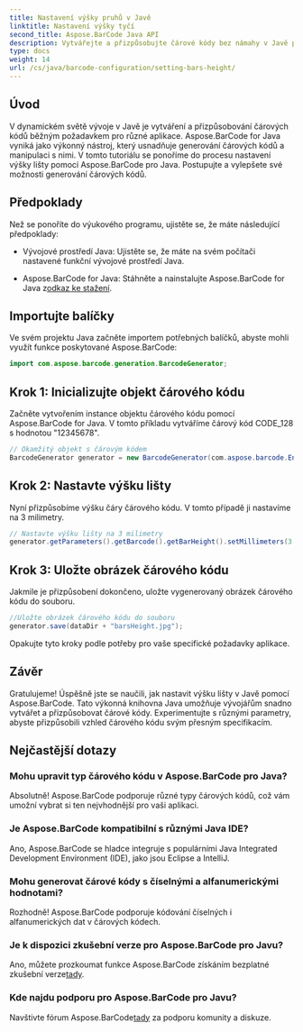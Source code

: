```yaml
---
title: Nastavení výšky pruhů v Javě
linktitle: Nastavení výšky tyčí
second_title: Aspose.BarCode Java API
description: Vytvářejte a přizpůsobujte čárové kódy bez námahy v Javě pomocí Aspose.BarCode. Nastavte výšku pruhu, vyberte typy a rozšiřte možnosti své aplikace.
type: docs
weight: 14
url: /cs/java/barcode-configuration/setting-bars-height/
---
```


## Úvod

V dynamickém světě vývoje v Javě je vytváření a přizpůsobování čárových kódů běžným požadavkem pro různé aplikace. Aspose.BarCode for Java vyniká jako výkonný nástroj, který usnadňuje generování čárových kódů a manipulaci s nimi. V tomto tutoriálu se ponoříme do procesu nastavení výšky lišty pomocí Aspose.BarCode pro Java. Postupujte a vylepšete své možnosti generování čárových kódů.

## Předpoklady

Než se ponoříte do výukového programu, ujistěte se, že máte následující předpoklady:

- Vývojové prostředí Java: Ujistěte se, že máte na svém počítači nastavené funkční vývojové prostředí Java.

-  Aspose.BarCode for Java: Stáhněte a nainstalujte Aspose.BarCode for Java z[odkaz ke stažení](https://releases.aspose.com/barcode/java/).

## Importujte balíčky

Ve svém projektu Java začněte importem potřebných balíčků, abyste mohli využít funkce poskytované Aspose.BarCode:

```java
import com.aspose.barcode.generation.BarcodeGenerator;
```

## Krok 1: Inicializujte objekt čárového kódu

Začněte vytvořením instance objektu čárového kódu pomocí Aspose.BarCode for Java. V tomto příkladu vytváříme čárový kód CODE_128 s hodnotou "12345678".

```java
// Okamžitý objekt s čárovým kódem
BarcodeGenerator generator = new BarcodeGenerator(com.aspose.barcode.EncodeTypes.CODE_128, "12345678");
```

## Krok 2: Nastavte výšku lišty

Nyní přizpůsobíme výšku čáry čárového kódu. V tomto případě ji nastavíme na 3 milimetry.

```java
// Nastavte výšku lišty na 3 milimetry
generator.getParameters().getBarcode().getBarHeight().setMillimeters(3.0f);
```

## Krok 3: Uložte obrázek čárového kódu

Jakmile je přizpůsobení dokončeno, uložte vygenerovaný obrázek čárového kódu do souboru.

```java
//Uložte obrázek čárového kódu do souboru
generator.save(dataDir + "barsHeight.jpg");
```

Opakujte tyto kroky podle potřeby pro vaše specifické požadavky aplikace.

## Závěr

Gratulujeme! Úspěšně jste se naučili, jak nastavit výšku lišty v Javě pomocí Aspose.BarCode. Tato výkonná knihovna Java umožňuje vývojářům snadno vytvářet a přizpůsobovat čárové kódy. Experimentujte s různými parametry, abyste přizpůsobili vzhled čárového kódu svým přesným specifikacím.

## Nejčastější dotazy

### Mohu upravit typ čárového kódu v Aspose.BarCode pro Java?
Absolutně! Aspose.BarCode podporuje různé typy čárových kódů, což vám umožní vybrat si ten nejvhodnější pro vaši aplikaci.

### Je Aspose.BarCode kompatibilní s různými Java IDE?
Ano, Aspose.BarCode se hladce integruje s populárními Java Integrated Development Environment (IDE), jako jsou Eclipse a IntelliJ.

### Mohu generovat čárové kódy s číselnými a alfanumerickými hodnotami?
Rozhodně! Aspose.BarCode podporuje kódování číselných i alfanumerických dat v čárových kódech.

### Je k dispozici zkušební verze pro Aspose.BarCode pro Javu?
 Ano, můžete prozkoumat funkce Aspose.BarCode získáním bezplatné zkušební verze[tady](https://releases.aspose.com/).

### Kde najdu podporu pro Aspose.BarCode pro Javu?
 Navštivte fórum Aspose.BarCode[tady](https://forum.aspose.com/c/barcode/13) za podporu komunity a diskuze.

